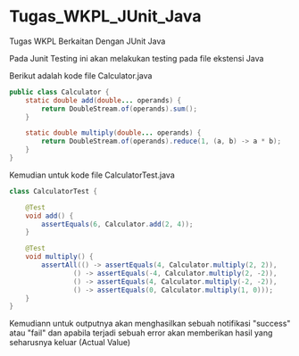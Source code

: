 # Tugas_WKPL_JUnit_Java
Tugas WKPL Berkaitan Dengan JUnit Java

Pada Junit Testing ini akan melakukan testing pada file ekstensi Java

Berikut adalah kode file Calculator.java
```java
public class Calculator {
    static double add(double... operands) {
        return DoubleStream.of(operands).sum();
    }

    static double multiply(double... operands) {
        return DoubleStream.of(operands).reduce(1, (a, b) -> a * b);
    }
}
````

Kemudian untuk kode file CalculatorTest.java
```java
class CalculatorTest {

    @Test
    void add() {
        assertEquals(6, Calculator.add(2, 4));
    }

    @Test
    void multiply() {
        assertAll(() -> assertEquals(4, Calculator.multiply(2, 2)),
                () -> assertEquals(-4, Calculator.multiply(2, -2)),
                () -> assertEquals(4, Calculator.multiply(-2, -2)),
                () -> assertEquals(0, Calculator.multiply(1, 0)));
    }
}
```

Kemudiann untuk outputnya akan menghasilkan sebuah notifikasi "success" atau "fail" dan apabila terjadi sebuah error akan memberikan hasil yang seharusnya keluar (Actual Value)
